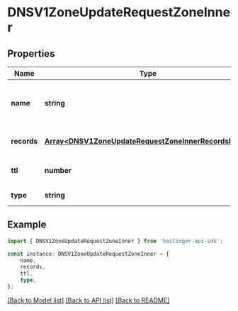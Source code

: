 # DNSV1ZoneUpdateRequestZoneInner


## Properties

Name | Type | Description | Notes
------------ | ------------- | ------------- | -------------
**name** | **string** | Name of the record (use &#x60;@&#x60; for wildcard name) | [default to undefined]
**records** | [**Array&lt;DNSV1ZoneUpdateRequestZoneInnerRecordsInner&gt;**](DNSV1ZoneUpdateRequestZoneInnerRecordsInner.md) | Records assigned to the name | [optional] [default to undefined]
**ttl** | **number** | TTL (Time-To-Live) of the record | [optional] [default to undefined]
**type** | **string** | Type of the record | [default to undefined]

## Example

```typescript
import { DNSV1ZoneUpdateRequestZoneInner } from 'hostinger-api-sdk';

const instance: DNSV1ZoneUpdateRequestZoneInner = {
    name,
    records,
    ttl,
    type,
};
```

[[Back to Model list]](../README.md#documentation-for-models) [[Back to API list]](../README.md#documentation-for-api-endpoints) [[Back to README]](../README.md)
